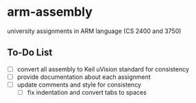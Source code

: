# arm-assembly
university assignments in ARM language (CS 2400 and 3750)

## To-Do List
- [ ] convert all assembly to Keil uVision standard for consistency
- [ ] provide documentation about each assignment
- [ ] update comments and style for consistency
    - [ ] fix indentation and convert tabs to spaces
